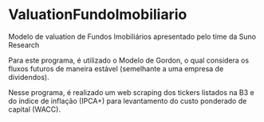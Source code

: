 # ValuationFundoImobiliario
Modelo de valuation de Fundos Imobiliários apresentado pelo time da Suno Research

Para este programa, é utilizado o Modelo de Gordon, o qual considera os fluxos futuros de maneira estável (semelhante a uma empresa de dividendos).

Nesse programa, é realizado um web scraping dos tickers listados na B3 e do índice de inflação (IPCA+) para levantamento do custo ponderado de capital (WACC).
